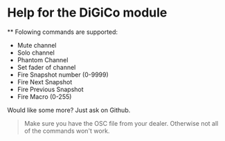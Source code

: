 # Help for the DiGiCo module

** Folowing commands are supported:

* Mute channel
* Solo channel
* Phantom Channel
* Set fader of channel
* Fire Snapshot number (0-9999)
* Fire Next Snapshot
* Fire Previous Snapshot
* Fire Macro (0-255)

Would like some more? Just ask on Github.

> Make sure you have the OSC file from your dealer. Otherwise not all of the commands won't work.
